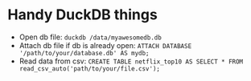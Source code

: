 # Handy DuckDB things

- Open db file:
`duckdb /data/myawesomedb.db`
- Attach db file if db is already open: `ATTACH DATABASE '/path/to/your/database.db' AS mydb;`
- Read data from csv: `CREATE TABLE netflix_top10 AS SELECT * FROM read_csv_auto('path/to/your/file.csv');`